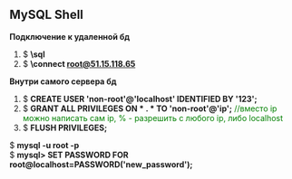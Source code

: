 <H2> MySQL Shell </H2>

**Подключение к удаленной бд**  

1. $ **\sql**  
2. $ **\connect root@51.15.118.65**  

**Внутри самого сервера бд**  

1. $ **CREATE USER 'non-root'@'localhost' IDENTIFIED BY '123';**  
2. $ **GRANT ALL PRIVILEGES ON * . * TO 'non-root'@'ip';**   		<span style="color:green">//вместо ip можно написать сам ip, % - разрешить с любого ip, либо localhost</span>
3. $ **FLUSH PRIVILEGES;**  

$ **mysql -u root -p**  
$ **mysql> SET PASSWORD FOR root@localhost=PASSWORD('new_password');**  